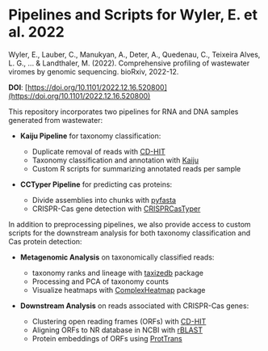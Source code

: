 # Pipelines and Scripts for Wyler, E. et al. 2022

Wyler, E., Lauber, C., Manukyan, A., Deter, A., Quedenau, C., Teixeira Alves, L. G., ... & Landthaler, M. (2022). Comprehensive profiling of wastewater viromes by genomic sequencing. bioRxiv, 2022-12. 

**DOI**: [https://doi.org/10.1101/2022.12.16.520800](https://doi.org/10.1101/2022.12.16.520800)

This repository incorporates two pipelines for RNA and DNA samples generated from wastewater: 

* **Kaiju Pipeline** for taxonomy classification:
  - Duplicate removal of reads with [CD-HIT](https://sites.google.com/view/cd-hit) 
  - Taxonomy classification and annotation with [Kaiju](https://kaiju.binf.ku.dk/)
  - Custom R scripts for summarizing annotated reads per sample
  
* **CCTyper Pipeline** for predicting cas proteins:
  - Divide assemblies into chunks with [pyfasta](https://anaconda.org/bioconda/pyfasta)
  - CRISPR-Cas gene detection with [CRISPRCasTyper](https://anaconda.org/russel88/cctyper)

In addition to preprocessing pipelines, we also provide access to custom scripts for the downstream analysis for both taxonomy classification and Cas protein detection:

* **Metagenomic Analysis** on taxonomically classified reads:
  - taxonomy ranks and lineage with [taxizedb](https://cran.r-project.org/web/packages/taxizedb/index.html) package 
  - Processing and PCA of taxonomy counts
  - Visualize heatmaps with [ComplexHeatmap](https://bioconductor.org/packages/release/bioc/html/ComplexHeatmap.html) package
  
* **Downstream Analysis** on reads associated with CRISPR-Cas genes:
  - Clustering open reading frames (ORFs) with [CD-HIT](https://sites.google.com/view/cd-hit)
  - Aligning ORFs to NR database in NCBI with [rBLAST](https://github.com/mhahsler/rBLAST)
  - Protein embeddings of ORFs using [ProtTrans](https://github.com/agemagician/ProtTrans)
